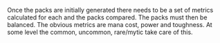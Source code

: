 Once the packs are initially generated there needs to be a set of metrics calculated for each and the packs compared.
The packs must then be balanced.
The obvious metrics are mana cost, power and toughness.
At some level the common, uncommon, rare/mytic take care of this.

